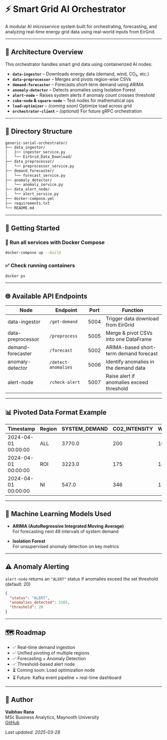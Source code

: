 # ⚡ Smart Grid AI Orchestrator

A modular AI microservice system built for orchestrating, forecasting, and analyzing real-time energy grid data using real-world inputs from EirGrid.

---

## 🔧 Architecture Overview

This orchestrator handles smart grid data using containerized AI nodes:

- **`data-ingestor`** – Downloads energy data (demand, wind, CO₂, etc.)
- **`data-preprocessor`** – Merges and pivots region-wise CSVs
- **`demand-forecaster`** – Forecasts short-term demand using ARIMA
- **`anomaly-detector`** – Detects anomalies using Isolation Forest
- **`alert-node`** – Raises system alerts if anomaly count crosses threshold
- **`cube-node` & `square-node`** – Test nodes for mathematical ops
- **`load-optimizer`** – *(coming soon)* Optimize load across grid
- **`orchestrator-client`** – *(optional)* For future gRPC orchestration

---

## 📁 Directory Structure

```bash
generic-serial-orchestrator/
├── data_ingestor/
│   ├── ingestor_service.py
│   └── EirGrid_Data_Download/
├── data_preprocessor/
│   └── preprocessor_service.py
├── demand_forecaster/
│   └── forecast_service.py
├── anomaly_detector/
│   └── anomaly_service.py
├── data_alert_node/
│   └── alert_service.py
├── docker-compose.yml
├── requirements.txt
└── README.md
```

---

## 🚀 Getting Started

### 🐳 Run all services with Docker Compose

```bash
docker-compose up --build
```

### ✅ Check running containers

```bash
docker ps
```

---

## 🌐 Available API Endpoints

| Node               | Endpoint               | Port   | Function                                |
|--------------------|------------------------|--------|------------------------------------------|
| data-ingestor      | `/get-demand`          | 5004   | Trigger data download from EirGrid       |
| data-preprocessor  | `/preprocess`          | 5005   | Merge & pivot CSVs into one DataFrame    |
| demand-forecaster  | `/forecast`            | 5002   | ARIMA-based short-term demand forecast   |
| anomaly-detector   | `/detect-anomalies`    | 5006   | Identify anomalies in the demand data    |
| alert-node         | `/check-alert`         | 5007   | Raise alert if anomalies exceed threshold|

---

## 📊 Pivoted Data Format Example

| Timestamp           | Region | SYSTEM_DEMAND | CO2_INTENSITY | WIND_ACTUAL | SNSP_ALL |
|---------------------|--------|----------------|----------------|-------------|-----------|
| 2024-04-01 00:00:00 | ALL    | 3770.0         | 200            | 1624.0      | 50.86     |
| 2024-04-01 00:00:00 | ROI    | 3223.0         | 175            | 1467.0      | NaN       |
| 2024-04-01 00:00:00 | NI     | 547.0          | 346            | 157.0       | NaN       |

---

## 🧠 Machine Learning Models Used

- **ARIMA (AutoRegressive Integrated Moving Average)**  
  For forecasting next 48 intervals of system demand

- **Isolation Forest**  
  For unsupervised anomaly detection on key metrics

---

## ⚠️ Anomaly Alerting

`alert-node` returns an `"ALERT"` status if anomalies exceed the set threshold (default: 20)

```json
{
  "status": "ALERT",
  "anomalies_detected": 3165,
  "threshold": 20
}
```

---

## 🗺️ Roadmap

- ✅ Real-time demand ingestion
- ✅ Unified pivoting of multiple regions
- ✅ Forecasting + Anomaly Detection
- ✅ Threshold-based alert node
- ⏳ Coming soon: Load optimization node
- ⏳ Future: Kafka event pipeline + real-time dashboard

---

## 👤 Author

**Vaibhav Rana**  
MSc Business Analytics, Maynooth University  
[GitHub](https://github.com/VaibhavTechie)

_Last updated: 2025-03-28_
